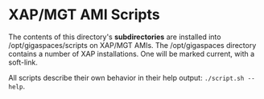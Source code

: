 # XAP/MGT AMI Scripts

The contents of this directory's **subdirectories** are installed into /opt/gigaspaces/scripts on XAP/MGT AMIs. The /opt/gigaspaces directory contains a number of XAP installations. One will be marked current, with a soft-link.

All scripts describe their own behavior in their help output: `./script.sh --help`.